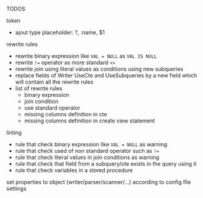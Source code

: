 TODOS

token
* ajout type placeholder: ?, :name, $1

rewrite rules
* rewrite binary expression like `VAL = NULL` as `VAL IS NULL`
* rewrite `!=` operator as more standard `<>`
* rewrite join using literal values as conditions using new subqueries
* replace fields of Writer UseCte and UseSubqueries by a new field which will contain all the rewrite rules
* list of rewrite rules
  * binary expression
  * join condition
  * use standard operator
  * missing columns definition in cte
  * missing columns definition in create view statement

linting
* rule that check binary expression like `VAL = NULL` as warning
* rule that check used of non standard operator such as `!=`
* rule that check literal values in join conditions as warning
* rule that check that field from a subquery/cte exists in the query using it
* rule that check variables in a stored procedure

set properties to object (writer/parser/scanner/...) according to config file settings